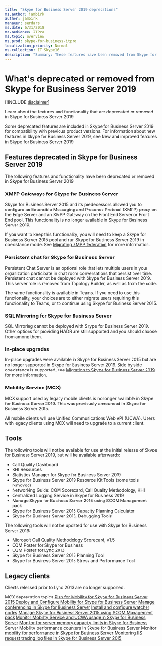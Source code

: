 ```yaml
---
title: "Skype for Business Server 2019 deprecations"
ms.author: jambirk
author: jambirk
manager: serdars
ms.date: 6/31/2018
ms.audience: ITPro
ms.topic: overview
ms.prod: skype-for-business-itpro
localization_priority: Normal
ms.collection: IT_Skype16
description: "Summary: These features have been removed from Skype for Business Server 2019."
---
```


# What's deprecated or removed from Skype for Business Server 2019 

[!INCLUDE [disclaimer](disclaimer.md)]

Learn about the features and functionality that are deprecated or removed in Skype for Business Server 2019.

Some deprecated features are included in Skype for Business Server 2019 for compatibility with previous product versions. For information about new features in Skype for Business Server 2019, see New and improved features in Skype for Business Server 2019.


## Features deprecated in Skype for Business Server 2019

The following features and functionality have been deprecated or removed in Skype for Business Server 2019.

### XMPP Gateways for Skype for Business Server

Skype for Business Server 2015 and its predecessors allowed you to configure an Extensible Messaging and Presence Protocol (XMPP) proxy on the Edge Server and an XMPP Gateway on the Front End Server or Front End pool. This functionality is no longer available in Skype for Business Server 2019.

If you want to keep this functionality, you will need to keep a Skype for Business Server 2015 pool and run Skype for Business Server 2019 in coexistance mode. See [Migrating XMPP federation](migration/migrating-xmpp-federation.md) for more information.

### Persistent chat for Skype for Business Server

Persistent Chat Server is an optional role that lets multiple users in your organization participate in chat room conversations that persist over time. Persistent chat cannot be deployed with Skype for Business Server 2019. This server role is removed from Topology Builder, as well as from the code. 

The same functionality is available in Teams. If you need to use this functionality, your choices are to either migrate users requiring this functionality to Teams, or to continue using Skype for Business Server 2015.  

### SQL Mirroring for Skype for Business Server

SQL Mirroring cannot be deployed with Skype for Business Server 2019. Other options for providing HADR are still supported and you should choose from among them.

### In-place upgrades 

In-place upgrades were available in Skype for Business Server 2015 but are no longer supported in Skype for Business Server 2019. Side by side coexistance is supported, see [Migration to Skype for Business Server 2019](migration/migration-to-skype-for-business-server-2019.md) for more information.

###  Mobility Service (MCX)

MCX support used by legacy mobile clients is no longer available in Skype for Business Server 2019. This was previously announced in Skype for Business Server 2015.

All mobile clients will use Unified Communications Web API (UCWA). Users with legacy clients using MCX will need to upgrade to a current client.


## Tools

The following tools will not be available for use at the initial release of Skype for Business Server 2019, but will be available afterwards:

- Call Quality Dashboard  
- KHI Resources  
- Statistics Manager for Skype for Business Server 2019  
- Skype for Business Server 2019 Resource Kit Tools (some tools removed)  
- Networking Guide: CQM Scorecard, Call Quality Methodology, KHI  
- Centralized Logging Service in Skype for Business 2019  
- Manage Skype for Business Server 2015 using SCOM Management pack  
- Skype for Business Server 2015 Capacity Planning Calculator  
- Skype for Business Server 2015, Debugging Tools  

The following tools will not be updated for use with Skype for Business Server 2019:

- Microsoft Call Quality Methodology Scorecard, v1.5  
- CQM Poster for Skype for Business  
- CQM Poster for Lync 2013  
- Skype for Business Server 2015 Planning Tool 
- Skype for Business Server 2015 Stress and Performance Tool  
 

## Legacy clients

Clients released prior to Lync 2013 are no longer supported.


MCX deprecation topics
[Plan for Mobility for Skype for Business Server 2015](../SfbServer/plan-your-deployment/mobility.md)
[Deploy and Configure Mobility for Skype for Business Server](../SfbServer/deploy/deploy-and-configure-mobility.md)
[Manage conferencing in Skype for Business Server](../SfbServer/manage/conferencing/conferencing.md)
[Install and configure watcher nodes](../SfbServer/management-tools/use-scom-management-pack/watcher-nodes.md)
[Manage Skype for Business Server 2015 using SCOM Management pack](../SfbServer/management-tools/use-scom-management-pack/use-scom-management-pack.md)
[Monitor Mobility Service and UCWA usage in Skype for Business Server](../SfbServer/manage/health-and-monitoring/service-and-ucwa-usage.md)
[Monitor for server memory capacity limits in Skype for Business Server](../SfbServer/manage/health-and-monitoring/server-memory-capacity-limits.md)
[Mobility performance counters in Skype for Business Server](../SfbServer/manage/health-and-monitoring/performance-counters.md)
[Monitor mobility for performance in Skype for Business Server](../SfbServer/manage/health-and-monitoring/monitor-mobility-performance.md)
[Monitoring IIS request tracing log files in Skype for Business Server 2015](../SfbServer/manage/health-and-monitoring/iis-request-tracing-log-files.md)

